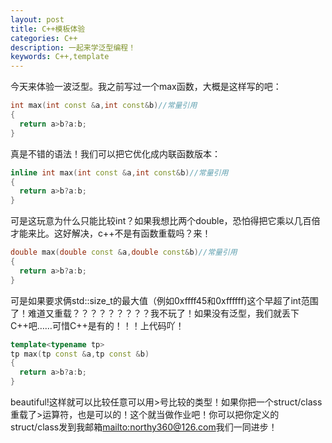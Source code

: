 ```yaml
---
layout: post
title: C++模板体验
categories: C++
description: 一起来学泛型编程！
keywords: C++,template
---
```

今天来体验一波泛型。我之前写过一个max函数，大概是这样写的吧：
```cpp
int max(int const &a,int const&b)//常量引用
{
  return a>b?a:b;
}
```
真是不错的语法！我们可以把它优化成内联函数版本：
```cpp
inline int max(int const &a,int const&b)//常量引用
{
  return a>b?a:b;
}
```
可是这玩意为什么只能比较int？如果我想比两个double，恐怕得把它乘以几百倍才能来比。这好解决，c++不是有函数重载吗？来！
```cpp
double max(double const &a,double const&b)//常量引用
{
  return a>b?a:b;
}
```
可是如果要求俩std::size_t的最大值（例如0xffff45和0xffffff)这个早超了int范围了！难道又重载？？？？？？？？？我不玩了！如果没有泛型，我们就丢下C++吧……可惜C++是有的！！！上代码吖！
```cpp
template<typename tp>
tp max(tp const &a,tp const &b)
{
  return a>b?a:b;
}
```
beautiful!这样就可以比较任意可以用>号比较的类型！如果你把一个struct/class重载了>运算符，也是可以的！这个就当做作业吧！你可以把你定义的struct/class发到我邮箱<mailto:northy360@126.com>我们一同进步！
